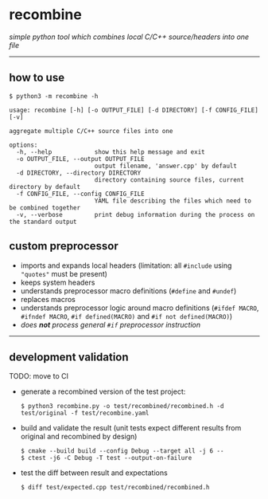 # recombine
*simple python tool which combines local C/C++ source/headers into one file*

___

## how to use
```shell
$ python3 -m recombine -h
```
```shell
usage: recombine [-h] [-o OUTPUT_FILE] [-d DIRECTORY] [-f CONFIG_FILE] [-v]

aggregate multiple C/C++ source files into one

options:
  -h, --help            show this help message and exit
  -o OUTPUT_FILE, --output OUTPUT_FILE
                        output filename, 'answer.cpp' by default
  -d DIRECTORY, --directory DIRECTORY
                        directory containing source files, current directory by default
  -f CONFIG_FILE, --config CONFIG_FILE
                        YAML file describing the files which need to be combined together
  -v, --verbose         print debug information during the process on the standard output
```

## custom preprocessor
* imports and expands local headers (limitation: all `#include` using `"quotes"` must be present)
* keeps system headers
* understands preprocessor macro definitions (`#define` and `#undef`)
* replaces macros
* understands preprocessor logic around macro definitions (`#ifdef MACRO`, `#ifndef MACRO`, `#if defined(MACRO)` and `#if not defined(MACRO)`)
* *does **not** process general `#if` preprocessor instruction*

___

## development validation

TODO: move to CI
* generate a recombined version of the test project:

  ```shell
  $ python3 recombine.py -o test/recombined/recombined.h -d test/original -f test/recombine.yaml
  ```

* build and validate the result (unit tests expect different results from original and recombined by design)

  ```shell
  $ cmake --build build --config Debug --target all -j 6 --
  $ ctest -j6 -C Debug -T test --output-on-failure
  ```

* test the diff between result and expectations

  ```shell
  $ diff test/expected.cpp test/recombined/recombined.h
  ```